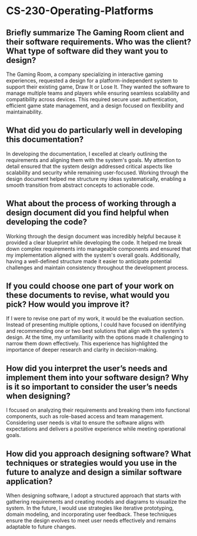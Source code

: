 # CS-230-Operating-Platforms

## Briefly summarize The Gaming Room client and their software requirements. Who was the client? What type of software did they want you to design?

The Gaming Room, a company specializing in interactive gaming experiences, requested a design for a platform-independent system to support their existing game, Draw It or Lose It. They wanted the software to manage multiple teams and players while ensuring seamless scalability and compatibility across devices. This required secure user authentication, efficient game state management, and a design focused on flexibility and maintainability.

## What did you do particularly well in developing this documentation?

In developing the documentation, I excelled at clearly outlining the requirements and aligning them with the system's goals. My attention to detail ensured that the system design addressed critical aspects like scalability and security while remaining user-focused. Working through the design document helped me structure my ideas systematically, enabling a smooth transition from abstract concepts to actionable code.

## What about the process of working through a design document did you find helpful when developing the code?

Working through the design document was incredibly helpful because it provided a clear blueprint while developing the code. It helped me break down complex requirements into manageable components and ensured that my implementation aligned with the system's overall goals. Additionally, having a well-defined structure made it easier to anticipate potential challenges and maintain consistency throughout the development process.

## If you could choose one part of your work on these documents to revise, what would you pick? How would you improve it?

If I were to revise one part of my work, it would be the evaluation section. Instead of presenting multiple options, I could have focused on identifying and recommending one or two best solutions that align with the system's design. At the time, my unfamiliarity with the options made it challenging to narrow them down effectively. This experience has highlighted the importance of deeper research and clarity in decision-making.

## How did you interpret the user’s needs and implement them into your software design? Why is it so important to consider the user’s needs when designing?

I focused on analyzing their requirements and breaking them into functional components, such as role-based access and team management. Considering user needs is vital to ensure the software aligns with expectations and delivers a positive experience while meeting operational goals.

## How did you approach designing software? What techniques or strategies would you use in the future to analyze and design a similar software application?

When designing software, I adopt a structured approach that starts with gathering requirements and creating models and diagrams to visualize the system. In the future, I would use strategies like iterative prototyping, domain modeling, and incorporating user feedback. These techniques ensure the design evolves to meet user needs effectively and remains adaptable to future changes.
